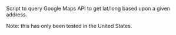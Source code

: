 Script to query Google Maps API to get lat/long based upon a given address.

Note: this has only been tested in the United States.
